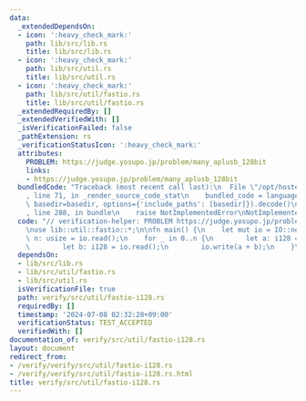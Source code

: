```yaml
---
data:
  _extendedDependsOn:
  - icon: ':heavy_check_mark:'
    path: lib/src/lib.rs
    title: lib/src/lib.rs
  - icon: ':heavy_check_mark:'
    path: lib/src/util.rs
    title: lib/src/util.rs
  - icon: ':heavy_check_mark:'
    path: lib/src/util/fastio.rs
    title: lib/src/util/fastio.rs
  _extendedRequiredBy: []
  _extendedVerifiedWith: []
  _isVerificationFailed: false
  _pathExtension: rs
  _verificationStatusIcon: ':heavy_check_mark:'
  attributes:
    PROBLEM: https://judge.yosupo.jp/problem/many_aplusb_128bit
    links:
    - https://judge.yosupo.jp/problem/many_aplusb_128bit
  bundledCode: "Traceback (most recent call last):\n  File \"/opt/hostedtoolcache/Python/3.10.14/x64/lib/python3.10/site-packages/onlinejudge_verify/documentation/build.py\"\
    , line 71, in _render_source_code_stat\n    bundled_code = language.bundle(stat.path,\
    \ basedir=basedir, options={'include_paths': [basedir]}).decode()\n  File \"/opt/hostedtoolcache/Python/3.10.14/x64/lib/python3.10/site-packages/onlinejudge_verify/languages/rust.py\"\
    , line 288, in bundle\n    raise NotImplementedError\nNotImplementedError\n"
  code: "// verification-helper: PROBLEM https://judge.yosupo.jp/problem/many_aplusb_128bit\n\
    \nuse lib::util::fastio::*;\n\nfn main() {\n    let mut io = IO::new();\n    let\
    \ n: usize = io.read();\n    for _ in 0..n {\n        let a: i128 = io.read();\n\
    \        let b: i128 = io.read();\n        io.write(a + b);\n    }\n}\n"
  dependsOn:
  - lib/src/lib.rs
  - lib/src/util/fastio.rs
  - lib/src/util.rs
  isVerificationFile: true
  path: verify/src/util/fastio-i128.rs
  requiredBy: []
  timestamp: '2024-07-08 02:32:28+09:00'
  verificationStatus: TEST_ACCEPTED
  verifiedWith: []
documentation_of: verify/src/util/fastio-i128.rs
layout: document
redirect_from:
- /verify/verify/src/util/fastio-i128.rs
- /verify/verify/src/util/fastio-i128.rs.html
title: verify/src/util/fastio-i128.rs
---
```

